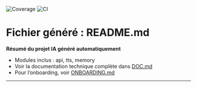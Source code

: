 ![Coverage](https://img.shields.io/badge/coverage-95%25-brightgreen)
![CI](https://github.com/<user>/<repo>/actions/workflows/ci.yaml/badge.svg)
# Fichier généré : README.md

**Résumé du projet IA généré automatiquement**

- Modules inclus : api, tts, memory
- Voir la documentation technique complète dans [DOC.md](DOC.md)
- Pour l’onboarding, voir [ONBOARDING.md](ONBOARDING.md)

---
